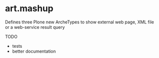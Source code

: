art.mashup
==========

Defines three Plone new ArcheTypes to show external web page, XML file or a web-service result query


TODO

- tests
- better documentation
